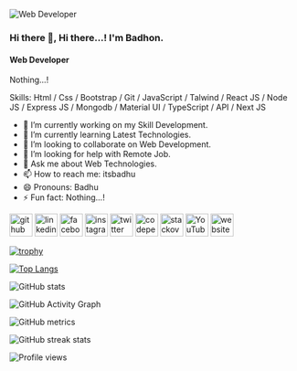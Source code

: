 ![Web Developer](https://blogger.googleusercontent.com/img/b/R29vZ2xl/AVvXsEhKsk0eh8YDA4ObLlxuBp4gHVkgZOmpaD9ZLHit1yKNiSa3PQoEUPPCSQ6ZdtrR6ADG1e0CzIhDkiTx3tNKguvNW3wqfQoQB6e2D-iFuqR3lrXOlFAdlzvPN2gcwQ6lO56MRBntD6-I4an-2W9MpxwBiv15qxne6q1CtnHULk7Onh1Luck_BZ6rMqWW/s894/20221209_101154.jpg)

### Hi there 👋, Hi there...! I'm Badhon.
#### Web Developer

Nothing...!

Skills: Html / Css / Bootstrap / Git / JavaScript / Talwind / React JS / Node JS / Express JS / Mongodb / Material UI / TypeScript / API / Next JS

- 🔭 I’m currently working on my Skill Development. 
- 🌱 I’m currently learning Latest Technologies. 
- 👯 I’m looking to collaborate on Web Development. 
- 🤔 I’m looking for help with Remote Job. 
- 💬 Ask me about Web Technologies. 
- 📫 How to reach me: itsbadhu 
- 😄 Pronouns: Badhu 
- ⚡ Fun fact: Nothing...! 


[<img src='https://cdn.jsdelivr.net/npm/simple-icons@3.0.1/icons/github.svg' alt='github' height='40'>](https://github.com/itsbadhu)  [<img src='https://cdn.jsdelivr.net/npm/simple-icons@3.0.1/icons/linkedin.svg' alt='linkedin' height='40'>](https://www.linkedin.com/in/itsbadhu/)  [<img src='https://cdn.jsdelivr.net/npm/simple-icons@3.0.1/icons/facebook.svg' alt='facebook' height='40'>](https://www.facebook.com/itsbadhu)  [<img src='https://cdn.jsdelivr.net/npm/simple-icons@3.0.1/icons/instagram.svg' alt='instagram' height='40'>](https://www.instagram.com/itsbadhu/)  [<img src='https://cdn.jsdelivr.net/npm/simple-icons@3.0.1/icons/twitter.svg' alt='twitter' height='40'>](https://twitter.com/itsbadhu)  [<img src='https://cdn.jsdelivr.net/npm/simple-icons@3.0.1/icons/codepen.svg' alt='codepen' height='40'>](https://codepen.io/itsbadhu)  [<img src='https://cdn.jsdelivr.net/npm/simple-icons@3.0.1/icons/stackoverflow.svg' alt='stackoverflow' height='40'>](https://stackoverflow.com/users/itsbadhu)  [<img src='https://cdn.jsdelivr.net/npm/simple-icons@3.0.1/icons/youtube.svg' alt='YouTube' height='40'>](https://www.youtube.com/channel/itsbadhu)  [<img src='https://cdn.jsdelivr.net/npm/simple-icons@3.0.1/icons/icloud.svg' alt='website' height='40'>](https://www.itsbadhu.com)  

[![trophy](https://github-profile-trophy.vercel.app/?username=itsbadhu)](https://github.com/ryo-ma/github-profile-trophy)

[![Top Langs](https://github-readme-stats.vercel.app/api/top-langs/?username=itsbadhu)](https://github.com/anuraghazra/github-readme-stats)

![GitHub stats](https://github-readme-stats.vercel.app/api?username=itsbadhu&show_icons=true&count_private=true)  

![GitHub Activity Graph](https://activity-graph.herokuapp.com/graph?username=itsbadhu)  

![GitHub metrics](https://metrics.lecoq.io/itsbadhu)  

![GitHub streak stats](https://streak-stats.demolab.com/?user=itsbadhu)  

![Profile views](https://gpvc.arturio.dev/itsbadhu)  
